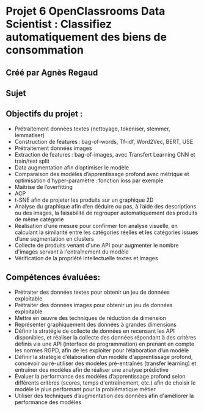 # Projet 6 OpenClassrooms Data Scientist : Classifiez automatiquement des biens de consommation
## Créé par Agnès Regaud
## Sujet
## Objectifs du projet :
- Prétraitement données textes (nettoyage, tokeniser, stemmer, lemmatiser)
- Construction de features : bag-of-words, Tf-idf, Word2Vec, BERT, USE
- Prétraitement données images
- Extraction de features : bag-of-images, avec Transfert Learning CNN et train/test split
- Data augmentation afin d’optimiser le modèle
- Comparaison des modèles d’apprentissage profond avec métrique et optimisation d’hyper-paramètre : fonction loss par exemple
- Maîtrise de l’overfitting
-  ACP
-  t-SNE afin de projeter les produits sur un graphique 2D
-  Analyse du graphique afin d’en déduire ou pas, à l’aide des descriptions ou des images, la faisabilité de regrouper automatiquement des produits de même catégorie
-  Réalisation d’une mesure pour confirmer ton analyse visuelle, en calculant la similarité entre les catégories réelles et les catégories issues d’une segmentation en clusters
-  Collecte de produits venant d'une API pour augmenter le nombre d'images servant à l'entraînement du modèle
-  Vérification de la propriété intellectuelle textes et images

## Compétences évaluées:
- Prétraiter des données textes pour obtenir un jeu de données exploitable
- Prétraiter des données images pour obtenir un jeu de données exploitable
- Mettre en œuvre des techniques de réduction de dimension
- Représenter graphiquement des données à grandes dimensions
- Définir la stratégie de collecte de données en recensant les API disponibles, et réaliser la collecte des données répondant à des critères définis via une API (interface de programmation) en prenant en compte les normes RGPD, afin de les exploiter pour l’élaboration d’un modèle
- Définir la stratégie d’élaboration d’un modèle d'apprentissage profond, concevoir ou ré-utiliser des modèles pré-entraînés (transfer learning) et entraîner des modèles afin de réaliser une analyse prédictive
- Évaluer la performance des modèles d’apprentissage profond selon différents critères (scores, temps d'entraînement, etc.) afin de choisir le modèle le plus performant pour la problématique métier
- Utiliser des techniques d’augmentation des données afin d'améliorer la performance des modèles
